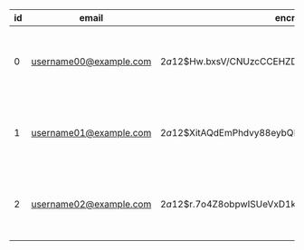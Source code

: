| id  | email                  | encrypted_password                                           | reset_password_token | reset_password_sent_at | remember_created_at | sign_in_count | current_sign_in_at | last_sign_in_at | current_sign_in_ip | last_sign_in_ip | confirmation_token   | confirmed_at | confirmation_sent_at       | unconfirmed_email | failed_attempts | unlock_token | locked_at | created_at                 | updated_at                 | name       | telephone   | birth_date          | profile                                                                       | location | website                  | uid        | provider |
| --- | ---------------------- | ------------------------------------------------------------ | -------------------- | ---------------------- | ------------------- | ------------- | ------------------ | --------------- | ------------------ | --------------- | -------------------- | ------------ | -------------------------- | ----------------- | --------------- | ------------ | --------- | -------------------------- | -------------------------- | ---------- | ----------- | ------------------- | ----------------------------------------------------------------------------- | -------- | ------------------------ | ---------- | -------- |
| 0   | username00@example.com | $2a$12$Hw.bxsV/CNUzcCCEHZDd.OUzBDXalhc7OVwYtnNsugqXom5iETku6 |                      |                        |                     | 0             |                    |                 |                    |                 | -siPwPD45f-5e1ux251b |              | 2024-04-09 12:42:59.562132 |                   | 0               |              |           | 2024-04-09 12:42:59.495381 | 2024-04-09 12:42:59.606011 | username00 | 08012345670 | 1990-01-01 00:00:00 | profile_text profile_text profile_text profile_text profile_text profile_text | location | https://rubyonrails.org/ | 1234567890 |          |
| 1   | username01@example.com | $2a$12$XitAQdEmPhdvy88eybQFvuB2p6tJ8xesZQohhGBlnENmYbA6wsRcm |                      |                        |                     | 0             |                    |                 |                    |                 | TdtzhqzFs7vJe3Haps6J |              | 2024-04-09 12:43:01.274512 |                   | 0               |              |           | 2024-04-09 12:43:01.274003 | 2024-04-09 12:43:01.300638 | username01 | 08012345671 | 1990-01-01 00:00:00 | profile_text profile_text profile_text profile_text profile_text profile_text | location | https://rubyonrails.org/ | 1234567891 |          |
| 2   | username02@example.com | $2a$12$r.7o4Z8obpwISUeVxD1k0.hsfvdOsyU8EmWrs1DmZUBM3Q.t1Q.zW |                      |                        |                     | 0             |                    |                 |                    |                 | ZqkHJpnPEwGHW_-N9WH9 |              | 2024-04-09 12:43:01.863191 |                   | 0               |              |           | 2024-04-09 12:43:01.862786 | 2024-04-09 12:43:01.87809  | username02 | 08012345672 | 1990-01-01 00:00:00 | profile_text profile_text profile_text profile_text profile_text profile_text | location | https://rubyonrails.org/ | 1234567892 |          |

